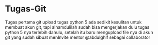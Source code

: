 # Tugas-Git
Tugas pertama git upload tugas python 5
ada sedikit kesulitan untuk membuat akun git, tapi alhamdulilah sudah bisa
mengerjakan dulu tugas python 5 nya terlebih dahulu, setelah itu baru mengupload file nya di akun git yang sudah sibuat
menInvite mentor @abdulghif sebagai collaborator
